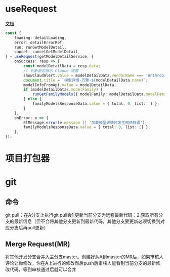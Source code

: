 # useRequest

[文档](https://mahoushoujoarale.github.io/vue-useRequest-docs/)

```ts
const {
    loading: detailLoading,
    error: detailErrorRef,
    run: runGetModelDetail,
    cancel: cancelGetModelDetail,
} = useRequest(getModelDetailService, {
    onSuccess: resp => {
        const modelDetailData = resp.data;
        // 判断是否展示 Claude 提醒
        showClaudAlert.value = modelDetailData.vendorName === 'Anthropic';
        document.title = `模型详情-万擎-${modelDetailData.name}`;
        modelInfoFromApi.value = modelDetailData;
        if (modelDetailData?.modelFamily) {
            runGetFamilyModels({ modelFamily: modelDetailData.modelFamily });
        } else {
            familyModelsResponseData.value = { total: 0, list: [] };
        }
    },
    onError: e => {
        ElMessage.error(e.message || '加载模型详情时发生网络错误');
        familyModelsResponseData.value = { total: 0, list: [] };
    },
});
```

# 项目打包器



# git

## 命令

git pull：在A分支上执行git pull会1.更新当前分支为远程最新代码；2.获取所有分支的最新信息（但不会将其他分支更新到最新代码，其他分支要更新必须切换到对应分支后再pull更新）

## Merge Request(MR)

将其他开发分支合并入主分支master。创建好从A到master的MR后，如果审核人评论让你修改，你在A上进行的修改然后push后审核人能看到当前分支的最新修改代码，等到审核通过后就可以合并



